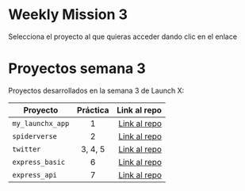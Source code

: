 # Weekly Mission 3
Selecciona el proyecto al que quieras acceder dando clic en el enlace
# Proyectos semana 3 

Proyectos desarrollados en la semana 3 de Launch X:

| Proyecto | Práctica | Link al repo |
| ------------- |:-------------:| -----:|
|`my_launchx_app`|1|[Link al repo](https://github.com/GabrielVillagran/creacion_proyectos_js)|
|`spiderverse`|2|[Link al repo](https://github.com/)|
|`twitter`|3, 4, 5|[Link al repo](https://github.com/)|
|`express_basic`|6|[Link al repo](https://github.com/)|
|`express_api`|7|[Link al repo](https://github.com/)|
